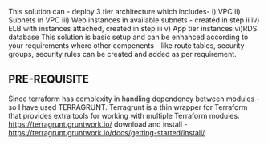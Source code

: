 This solution can - deploy 3 tier architecture which includes-
i) VPC
ii) Subnets in VPC
iii) Web instances in available subnets - created in step ii
iv) ELB with instances attached, created in step iii
v) App tier instances
vi)RDS database
This solution is basic setup and can be enhanced according to your requirements where other compenents - like route tables, security groups, security rules can be created and added as per requirement.

PRE-REQUISITE
------------------------------
Since terraform has complexity in handling dependency between modules - so I have used TERRAGRUNT.
Terragrunt is a thin wrapper for Terraform that provides extra tools for working with multiple Terraform modules.
https://terragrunt.gruntwork.io/
download and install - https://terragrunt.gruntwork.io/docs/getting-started/install/